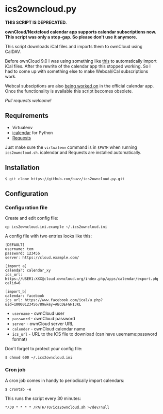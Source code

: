 # ics2owncloud.py

**THIS SCRIPT IS DEPRECATED.** 

**ownCloud/Nextcloud calendar app supports calendar subscriptions now. This script was only a stop-gap. So please don't use it anymore.**

This script downloads iCal files and imports them to ownCloud using CalDAV.

Before ownCloud 9.0 I was using something like
[this](https://www.birchpress.com/forums/topic/import-calendar-to-owncloud)
to automatically import iCal files. After the rewrite of the calendar app
this stopped working. So I had to come up with something else to make
Webcal/iCal subscriptions work.

Webcal subsciptions are also [being worked on](https://github.com/owncloud/calendar/issues/132) in the official calendar app. Once the functionality is available this script becomes obsolete.

*Pull requests welcome!*

## Requirements

* Virtualenv
* [icalendar](https://icalendar.readthedocs.org/) for Python
* [Requests](http://www.python-requests.org/)

Just make sure the `virtualenv` command is in `$PATH` when running
`ics2owncloud.sh`. icalendar and Requests are installed automatically.

## Installation

    $ git clone https://github.com/buzz/ics2owncloud.py.git

## Configuration

### Configuration file

Create and edit config file:

    cp ics2owncloud.ini.example ~/.ics2owncloud.ini

A config file with two entries looks like this:

    [DEFAULT]
    username: tom
    password: 123456
    server: https://cloud.example.com/

    [import_a]
    calendar: calendar_xy
    ics_url: https://USER1:XXX@cloud.owncloud.org/index.php/apps/calendar/export.php?calid=6

    [import_b]
    calendar: facebook
    ics_url: https://www.facebook.com/ical/u.php?uid=10000123456789&key=ABCDEFGHIJKL

* `username` - ownCloud user
* `password` - ownCloud password
* `server` - ownCloud server URL
* `calender` - ownCloud calendar name
* `ics_url` - URL to the ICS file to download (can have username:password format)

Don't forget to protect your config file:

    $ chmod 600 ~/.ics2owncloud.ini

### Cron job

A cron job comes in handy to periodically import calendars:

    $ crontab -e

This runs the script every 30 minutes:

    */30 * * * * /PATH/TO/ics2owncloud.sh >/dev/null

